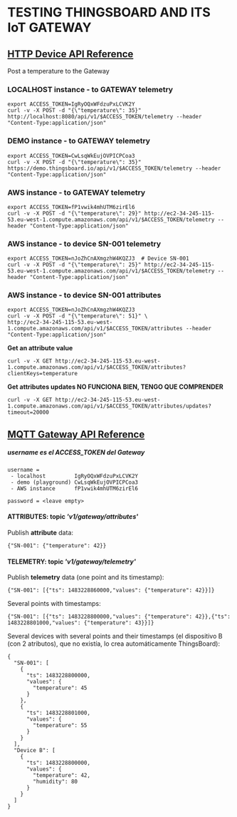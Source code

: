 # TESTING THINGSBOARD AND ITS IoT GATEWAY

## [HTTP Device API Reference](https://thingsboard.io/docs/reference/http-api/)
Post a temperature to the Gateway

### LOCALHOST instance - to GATEWAY telemetry
```
export ACCESS_TOKEN=IgRyOQxWFdzuPxLCVK2Y
curl -v -X POST -d "{\"temperature\": 35}" http://localhost:8080/api/v1/$ACCESS_TOKEN/telemetry --header "Content-Type:application/json"
```

### DEMO instance - to GATEWAY telemetry
```
export ACCESS_TOKEN=CwLsqWkEujOVPICPCoa3
curl -v -X POST -d "{\"temperature\": 35}" https://demo.thingsboard.io/api/v1/$ACCESS_TOKEN/telemetry --header "Content-Type:application/json"
```
### AWS instance - to GATEWAY telemetry
```
export ACCESS_TOKEN=fP1vwik4mhUTM6zirEl6
curl -v -X POST -d "{\"temperature\": 29}" http://ec2-34-245-115-53.eu-west-1.compute.amazonaws.com/api/v1/$ACCESS_TOKEN/telemetry --header "Content-Type:application/json"
```

### AWS instance - to device SN-001 telemetry
```
export ACCESS_TOKEN=nJoZhCnAXmgzhW4KQZJ3  # Device SN-001
curl -v -X POST -d "{\"temperature\": 25}" http://ec2-34-245-115-53.eu-west-1.compute.amazonaws.com/api/v1/$ACCESS_TOKEN/telemetry --header "Content-Type:application/json"
```

### AWS instance - to device SN-001 attributes
```
export ACCESS_TOKEN=nJoZhCnAXmgzhW4KQZJ3
curl -v -X POST -d "{\"temperature\": 51}" \
http://ec2-34-245-115-53.eu-west-1.compute.amazonaws.com/api/v1/$ACCESS_TOKEN/attributes --header "Content-Type:application/json"
```
**Get an attribute value**
```
curl -v -X GET http://ec2-34-245-115-53.eu-west-1.compute.amazonaws.com/api/v1/$ACCESS_TOKEN/attributes?clientKeys=temperature
```
**Get attributes updates NO FUNCIONA BIEN, TENGO QUE COMPRENDER**
```
curl -v -X GET http://ec2-34-245-115-53.eu-west-1.compute.amazonaws.com/api/v1/$ACCESS_TOKEN/attributes/updates?timeout=20000
```

## [MQTT Gateway API Reference](https://thingsboard.io/docs/reference/gateway-mqtt-api/)

##### username es el ACCESS_TOKEN del Gateway
```
username =
 - localhost         IgRyOQxWFdzuPxLCVK2Y
 - demo (playground) CwLsqWkEujOVPICPCoa3
 - AWS instance      fP1vwik4mhUTM6zirEl6

password = <leave empty>
```
#### ATTRIBUTES: topic *'v1/gateway/attributes'*
Publish **attribute** data:
```
{"SN-001": {"temperature": 42}}
```

#### TELEMETRY: topic *'v1/gateway/telemetry'*
Publish **telemetry** data (one point and its timestamp):
```
{"SN-001": [{"ts": 1483228860000,"values": {"temperature": 42}}]}
```
Several points with timestamps:
```
{"SN-001": [{"ts": 1483228800000,"values": {"temperature": 42}},{"ts": 1483228801000,"values": {"temperature": 43}}]}
```
Several devices with several points and their timestamps (el dispositivo B (con 2 atributos), que no existía, lo crea automáticamente ThingsBoard):
```
{
  "SN-001": [
    {
      "ts": 1483228800000,
      "values": {
        "temperature": 45
      }
    },
    {
      "ts": 1483228801000,
      "values": {
        "temperature": 55
      }
    }
  ],
  "Device B": [
    {
      "ts": 1483228800000,
      "values": {
        "temperature": 42,
        "humidity": 80
      }
    }
  ]
}
```
